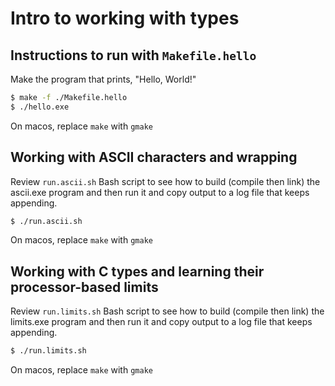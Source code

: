 # Intro to working with types

## Instructions to run with ```Makefile.hello```
Make the program that prints, "Hello, World!"
```bash
$ make -f ./Makefile.hello
$ ./hello.exe
```
On macos, replace ```make``` with ```gmake```


## Working with ASCII characters and wrapping
Review ```run.ascii.sh``` Bash script to see how to build (compile then link) the ascii.exe program and then run it and copy output to a log file that keeps appending.
```bash
$ ./run.ascii.sh
```
On macos, replace ```make``` with ```gmake```

## Working with C types and learning their processor-based limits
Review ```run.limits.sh``` Bash script to see how to build (compile then link) the limits.exe program and then run it and copy output to a log file that keeps appending.
```bash
$ ./run.limits.sh
```
On macos, replace ```make``` with ```gmake```

